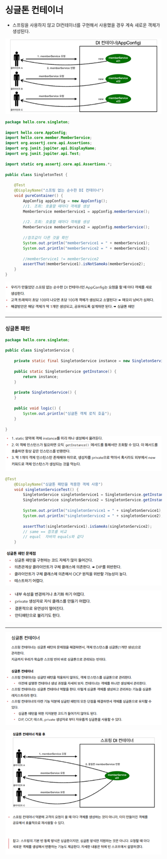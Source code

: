 # 싱글톤 컨테이너

- 스프링을 사용하지 않고 DI컨테이너를 구현해서 사용했을 경우 계속 새로운 객체가 생성된다.

![image-20230226212201437](assets/image-20230226212201437.png)

```java
package hello.core.singleton;

import hello.core.AppConfig;
import hello.core.member.MemberService;
import org.assertj.core.api.Assertions;
import org.junit.jupiter.api.DisplayName;
import org.junit.jupiter.api.Test;

import static org.assertj.core.api.Assertions.*;

public class SingletonTest {

    @Test
    @DisplayName("스프링 없는 순수한 DI 컨테이너")
    void pureContainer() {
        AppConfig appConfig = new AppConfig();
        //1. 조회: 호출할 때마다 객체를 생성
        MemberService memberService1 = appConfig.memberService();

        //2. 조회: 호출할 때마다 객체를 생성
        MemberService memberService2 = appConfig.memberService();

        //참조값이 다른 것을 확인
        System.out.println("memberService1 = " + memberService1);
        System.out.println("memberService2 = " + memberService2);

        //memberService1 != memberService2
        assertThat(memberService1).isNotSameAs(memberService2);
    }
}
```

![image-20230226212213441](assets/image-20230226212213441.png)

---



### 싱글톤 패턴



```java
package hello.core.singleton;

public class SingletonService {

    private static final SingletonService instance = new SingletonService();

    public static SingletonService getInstance() {
        return instance;
    }

    private SingletonService() {
    }

    public void logic() {
        System.out.println("싱글톤 객체 로직 호출");
    }

}
```

![image-20230226213352692](assets/image-20230226213352692.png)

```java
@Test
    @DisplayName("싱글톤 패턴을 적용한 객체 사용")
    void singletonServiceTest() {
        SingletonService singletonService1 = SingletonService.getInstance();
        SingletonService singletonService2 = SingletonService.getInstance();

        System.out.println("singletonService1 = " + singletonService1);
        System.out.println("singletonService2 = " + singletonService2);

        assertThat(singletonService1).isSameAs(singletonService2);
        // same == 참조를 비교
        // equal  자바의 equals와 같다
    }
```

![image-20230226214137592](assets/image-20230226214137592.png)

![image-20230226214330353](assets/image-20230226214330353.png)

---

![image-20230226214503552](assets/image-20230226214503552.png)

![image-20230226221118314](assets/image-20230226221118314.png)